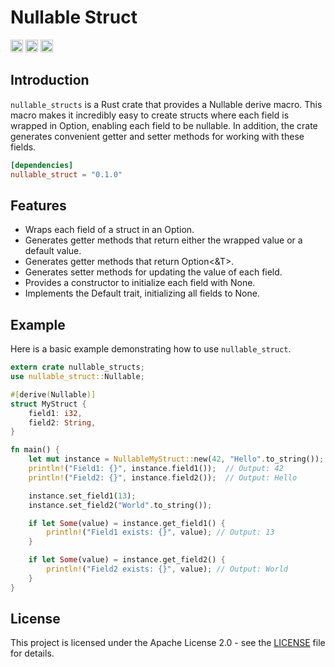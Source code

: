 # Nullable Struct
[<img alt="github" src="https://img.shields.io/badge/github-ruben1729/nullable_struct-8da0cb?style=for-the-badge&labelColor=555555&logo=github" height="20">](https://github.com/Ruben1729/nullable_struct)
[<img alt="crates.io" src="https://img.shields.io/crates/v/nullable_struct.svg?style=for-the-badge&color=fc8d62&logo=rust" height="20">](https://crates.io/crates/nullable_struct)
[<img alt="docs.rs" src="https://img.shields.io/badge/docs.nullable_struct-66c2a5?style=for-the-badge&labelColor=555555&logo=docs.rs" height="20">](https://docs.rs/nullable_struct)

## Introduction
`nullable_structs` is a Rust crate that provides a Nullable derive macro. This macro makes it incredibly easy to create structs where each field is wrapped in Option<T>, enabling each field to be nullable. In addition, the crate generates convenient getter and setter methods for working with these fields.

```toml
[dependencies]
nullable_struct = "0.1.0"
```

## Features
- Wraps each field of a struct in an Option<T>.
- Generates getter methods that return either the wrapped value or a default value. 
- Generates getter methods that return Option<&T>. 
- Generates setter methods for updating the value of each field. 
- Provides a constructor to initialize each field with None. 
- Implements the Default trait, initializing all fields to None.

## Example
Here is a basic example demonstrating how to use `nullable_struct`.

```rust
extern crate nullable_structs;
use nullable_struct::Nullable;

#[derive(Nullable)]
struct MyStruct {
    field1: i32,
    field2: String,
}

fn main() {
    let mut instance = NullableMyStruct::new(42, "Hello".to_string());
    println!("Field1: {}", instance.field1());  // Output: 42
    println!("Field2: {}", instance.field2());  // Output: Hello

    instance.set_field1(13);
    instance.set_field2("World".to_string());

    if let Some(value) = instance.get_field1() {
        println!("Field1 exists: {}", value); // Output: 13
    }

    if let Some(value) = instance.get_field2() {
        println!("Field2 exists: {}", value); // Output: World
    }
}
```

## License
This project is licensed under the Apache License 2.0 - see the [LICENSE](LICENSE) file for details.
